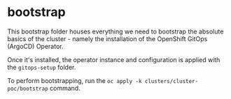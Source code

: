 # bootstrap

This bootstrap folder houses everything we need to bootstrap the absolute basics of the cluster - namely the installation of the OpenShift GitOps (ArgoCD) Operator.

Once it's installed, the operator instance and configuration is applied with the `gitops-setup` folder.

To perform bootstrapping, run the `oc apply -k clusters/cluster-poc/bootstrap` command.